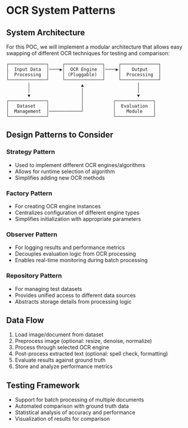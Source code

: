 # OCR System Patterns

## System Architecture
For this POC, we will implement a modular architecture that allows easy swapping of different OCR techniques for testing and comparison:

```
┌──────────────┐     ┌──────────────┐     ┌──────────────┐
│  Input Data  │────▶│  OCR Engine  │────▶│    Output    │
│  Processing  │     │ (Pluggable)  │     │  Processing  │
└──────────────┘     └──────────────┘     └──────────────┘
        │                   ▲                    │
        │                   │                    │
        ▼                   │                    ▼
┌──────────────┐            │           ┌──────────────┐
│   Dataset    │            │           │  Evaluation  │
│  Management  │────────────┘           │    Module    │
└──────────────┘                        └──────────────┘
```

## Design Patterns to Consider

### Strategy Pattern
- Used to implement different OCR engines/algorithms
- Allows for runtime selection of algorithm
- Simplifies adding new OCR methods

### Factory Pattern
- For creating OCR engine instances
- Centralizes configuration of different engine types
- Simplifies initialization with appropriate parameters

### Observer Pattern
- For logging results and performance metrics
- Decouples evaluation logic from OCR processing
- Enables real-time monitoring during batch processing

### Repository Pattern
- For managing test datasets
- Provides unified access to different data sources
- Abstracts storage details from processing logic

## Data Flow
1. Load image/document from dataset
2. Preprocess image (optional: resize, denoise, normalize)
3. Process through selected OCR engine
4. Post-process extracted text (optional: spell check, formatting)
5. Evaluate results against ground truth
6. Store and analyze performance metrics

## Testing Framework
- Support for batch processing of multiple documents
- Automated comparison with ground truth data
- Statistical analysis of accuracy and performance
- Visualization of results for comparison 